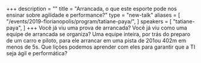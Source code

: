 +++
description = ""
title = "Arrancada, o que este esporte pode nos ensinar sobre agilidade e performance?"
type = "new-talk"
aliases = [
        "/events/2019-florianopolis/program/tatiane-paya/",
]
speakers = [
        "tatiane-paya",
]
+++
Você já viu uma prova de arrancada? Você já viu como uma equipe de arrancada se organiza? Uma equipe inteira, por trás do preparo de um carro e piloto, para ele arrancar em uma pista de 201ou 402m em menos de 5s. Que lições podemos aprender com eles para garantir que a TI seja ágil e performática?